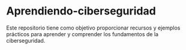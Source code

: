 # Aprendiendo-ciberseguridad
Este repositorio tiene como objetivo proporcionar recursos y ejemplos prácticos para aprender y comprender los fundamentos de la ciberseguridad. 
